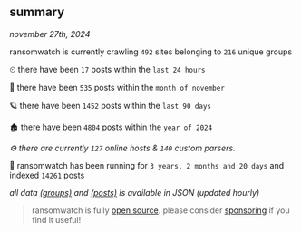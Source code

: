 
## summary
_november 27th, 2024_

ransomwatch is currently crawling `492` sites belonging to `216` unique groups

⏲ there have been `17` posts within the `last 24 hours`

🦈 there have been `535` posts within the `month of november`

🪐 there have been `1452` posts within the `last 90 days`

🏚 there have been `4804` posts within the `year of 2024`

_⚙️ there are currently `127` online hosts & `140` custom parsers._

🦕 ransomwatch has been running for `3 years, 2 months and 20 days` and indexed `14261` posts

_all data  [(groups)](http://ransomwhat.telemetry.ltd/groups) and [(posts)](http://ransomwhat.telemetry.ltd/posts) is available in JSON (updated hourly)_

> ransomwatch is fully [open source](https://github.com/joshhighet/ransomwatch#ransomwatch--). please consider [sponsoring](https://github.com/sponsors/joshhighet) if you find it useful!
